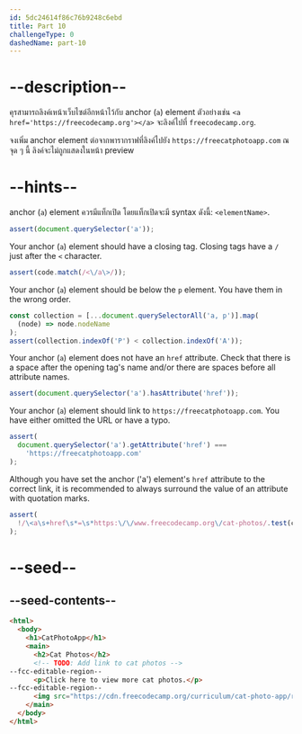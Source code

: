 ```yaml
---
id: 5dc24614f86c76b9248c6ebd
title: Part 10
challengeType: 0
dashedName: part-10
---
```


# --description--

คุรสามารถลิงค์เหน้าเว็บไซต์อีกหน้าไว้กับ anchor (`a`) element
ตัวอย่างเช่น `<a href='https://freecodecamp.org'></a>` จะลิงค์ไปที่ `freecodecamp.org`.

จงเพิ่ม anchor element ต่อจากพารากราฟที่ลิงค์ไปยัง `https://freecatphotoapp.com`
ณ จุด ๆ นี้ ลิงค์จะไม่ถูกแสดงในหน้า preview

# --hints--

anchor (`a`) element ควรมีแท็กเปิด โดยแท็กเปิดจะมี syntax ดังนี้: `<elementName>`.

```js
assert(document.querySelector('a'));
```

Your anchor (`a`) element should have a closing tag. Closing tags have a `/` just after the `<` character.

```js
assert(code.match(/<\/a\>/));
```

Your anchor (`a`) element should be below the `p` element. You have them in the wrong order.

```js
const collection = [...document.querySelectorAll('a, p')].map(
  (node) => node.nodeName
);
assert(collection.indexOf('P') < collection.indexOf('A'));
```

Your anchor (`a`) element does not have an `href` attribute. Check that there is a space after the opening tag's name and/or there are spaces before all attribute names.

```js
assert(document.querySelector('a').hasAttribute('href'));
```

Your anchor (`a`) element should link to `https://freecatphotoapp.com`. You have either omitted the URL or have a typo.

```js
assert(
  document.querySelector('a').getAttribute('href') ===
    'https://freecatphotoapp.com'
);
```

Although you have set the anchor ('a') element's `href` attribute to the correct link, it is recommended to always surround the value of an attribute with quotation marks.

```js
assert(
  !/\<a\s+href\s*=\s*https:\/\/www.freecodecamp.org\/cat-photos/.test(code)
);
```

# --seed--

## --seed-contents--

```html
<html>
  <body>
    <h1>CatPhotoApp</h1>
    <main>
      <h2>Cat Photos</h2>
      <!-- TODO: Add link to cat photos -->
--fcc-editable-region--
      <p>Click here to view more cat photos.</p>
--fcc-editable-region--
      <img src="https://cdn.freecodecamp.org/curriculum/cat-photo-app/relaxing-cat.jpg" alt="A cute orange cat lying on its back.">
    </main>
  </body>
</html>
```


